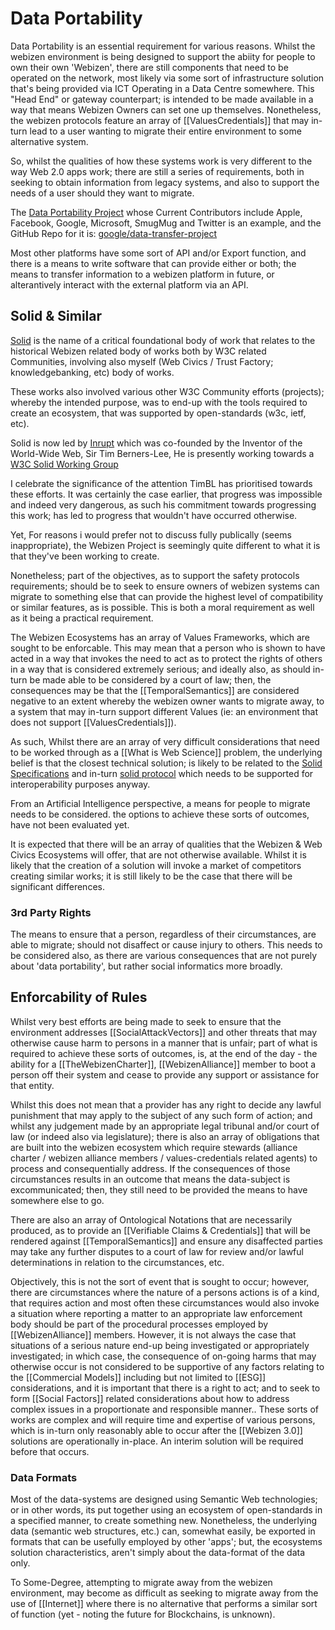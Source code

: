 # Data Portability

Data Portability is an essential requirement for various reasons.  Whilst the webizen environment is being designed to support the abiity for people to own their own 'Webizen', there are still components that need to be operated on the network, most likely via some sort of infrastructure solution that's being provided via ICT Operating in a Data Centre somewhere.  This "Head End" or gateway counterpart; is intended to be made available in a way that means Webizen Owners can set one up themselves.  Nonetheless, the webizen protocols feature an array of [[ValuesCredentials]] that may in-turn lead to a user wanting to migrate their entire environment to some alternative system. 

So, whilst the qualities of how these systems work is very different to the way Web 2.0 apps work; there are still a series of requirements, both in seeking to obtain information from legacy systems, and also to support the needs of a user should they want to migrate.

The [Data Portability Project](https://datatransferproject.dev/) whose Current Contributors include Apple, Facebook, Google, Microsoft, SmugMug and Twitter is an example, and the GitHub Repo for it is: [google/data-transfer-project](https://github.com/google/data-transfer-project) 

Most other platforms have some sort of API and/or Export function, and there is a means to write software that can provide either or both; the means to transfer information to a webizen platform in future, or alterantively interact with the external platform via an API.

## Solid & Similar

[Solid](https://www.w3.org/community/solid/) is the name of a critical foundational body of work that relates to the historical Webizen related body of works both by W3C related Communities, involving also myself (Web Civics / Trust Factory; knowledgebanking, etc) body of works. 

These works also involved various other W3C Community efforts (projects); whereby the intended purpose, was to end-up with the tools required to create an ecosystem, that was supported by open-standards (w3c, ietf, etc). 

Solid is now led by [Inrupt](https://www.inrupt.com/) which was co-founded by the Inventor of the World-Wide Web, Sir Tim Berners-Lee,  He is presently working towards a [W3C Solid Working Group](https://lists.w3.org/Archives/Public/public-solid/2022Nov/0001.html)

I celebrate the significance of the attention TimBL has prioritised towards these efforts.  It was certainly the case earlier, that progress was impossible and indeed very dangerous, as such his commitment towards progressing this work; has led to progress that wouldn't have occurred otherwise.

Yet, For reasons i would prefer not to discuss fully publically (seems inappropriate), the Webizen Project is seemingly quite different to what it is that they've been working to create.

Nonetheless; part of the objectives, as to support the safety protocols requirements; should be to seek to ensure owners of webizen systems can migrate to something else that can provide the highest level of compatibility or similar features, as is possible.  This is both a moral requirement as well as it being a practical requirement. 

The Webizen Ecosystems has an array of Values Frameworks, which are sought to be enforcable.  This may mean that a person who is shown to have acted in a way that invokes the need to act as to protect the rights of others in a way that is considered extremely serious; and ideally also, as should in-turn be made able to be considered by a court of law; then, the consequences may be that the [[TemporalSemantics]] are considered negative to an extent whereby the webizen owner wants to migrate away, to a system that may in-turn support different Values (ie: an environment that does not support [[ValuesCredentials]]).

As such, Whilst there are an array of very difficult considerations that need to be worked through as a [[What is Web Science]] problem, the underlying belief is that the closest technical solution; is likely to be related to the [Solid Specifications](https://solidproject.org/specification) and in-turn [solid protocol](https://solidproject.org/TR/protocol) which needs to be supported for interoperability purposes anyway. 

From an Artificial Intelligence perspective, a means for people to migrate needs to be considered.  the options to achieve these sorts of outcomes, have not been evaluated yet.

It is expected that there will be an array of qualities that the Webizen & Web Civics Ecosystems will offer, that are not otherwise available.  Whilst it is likely that the creation of a solution will invoke a market of competitors creating similar works; it is still likely to be the case that there will be significant differences.  

### 3rd Party Rights

The means to ensure that a person, regardless of their circumstances, are able to migrate; should not disaffect or cause injury to others.  This needs to be considered also, as there are various consequences that are not purely about 'data portability', but rather social informatics more broadly.  

## Enforcability of Rules

Whilst very best efforts are being made to seek to ensure that the environment addresses [[SocialAttackVectors]] and other threats that may otherwise cause harm to persons in a manner that is unfair; part of what is required to achieve these sorts of outcomes, is, at the end of the day - the ability for a [[TheWebizenCharter]], [[WebizenAlliance]] member to boot a person off their system and cease to provide any support or assistance for that entity.  

Whilst this does not mean that a provider has any right to decide any lawful punishment that may apply to the subject of any such form of action; and whilst any judgement made by an appropriate legal tribunal and/or court of law (or indeed also via legislature); there is also an array of obligations that are built into the webizen ecosystem which require stewards (alliance charter / webizen alliance members / values-credentials related agents) to process and consequentially address.  If the consequences of those circumstances results in an outcome that means the data-subject is excommunicated; then, they still need to be provided the means to have somewhere else to go. 

There are also an array of Ontological Notations that are necessarily produced, as to provide an  [[Verifiable Claims & Credentials]] that will be rendered against [[TemporalSemantics]] and ensure any disaffected parties may take any further disputes to a court of law for review and/or lawful determinations in relation to the circumstances, etc.

Objectively, this is not the sort of event that is sought to occur; however, there are circumstances where the nature of a persons actions is of a kind, that requires action and most often these circumstances would also invoke a situation where reporting a matter to an appropriate law enforcement body should be part of the procedural processes employed by [[WebizenAlliance]] members.  However, it is not always the case that situations of a serious nature end-up being investigated or appropriately investigated; in which case, the consequence of on-going harms that may otherwise occur is not considered to be supportive of any factors relating to the [[Commercial Models]] including but not limited to [[ESG]] considerations, and it is important that there is a right to act; and to seek to form [[Social Factors]] related considerations about how to address complex issues in a proportionate and responsible manner..  These sorts of works are complex and will require time and expertise of various persons, which is in-turn only reasonably able to occur after the [[Webizen 3.0]] solutions are operationally in-place.  An interim solution will be required before that occurs.

### Data Formats

Most of the data-systems are designed using Semantic Web technologies; or in other words, its put together using an ecosystem of open-standards in a specified manner, to create something new.  Nonetheless, the underlying data (semantic web structures, etc.) can, somewhat easily, be exported in formats that can be usefully employed by other 'apps'; but, the ecosystems solution characteristics, aren't simply about the data-format of the data only.

To Some-Degree, attempting to migrate away from the webizen environment, may become as difficult as seeking to migrate away from the use of [[Internet]] where there is no alternative that performs a similar sort of function (yet - noting the future for Blockchains, is unknown).  


